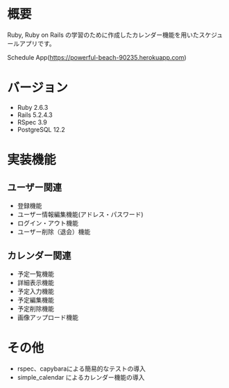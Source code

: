 # 概要

Ruby, Ruby on Rails の学習のために作成したカレンダー機能を用いたスケジュールアプリです。

Schedule App(https://powerful-beach-90235.herokuapp.com)
  
# バージョン

* Ruby 2.6.3
* Rails 5.2.4.3
* RSpec 3.9
* PostgreSQL 12.2

# 実装機能
## ユーザー関連
* 登録機能
* ユーザー情報編集機能(アドレス・パスワード)
* ログイン・アウト機能
* ユーザー削除（退会）機能

## カレンダー関連
* 予定一覧機能
* 詳細表示機能
* 予定入力機能
* 予定編集機能
* 予定削除機能
* 画像アップロード機能

#  その他
* rspec、capybaraによる簡易的なテストの導入
* simple_calendar によるカレンダー機能の導入


